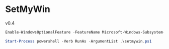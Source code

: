 # SetMyWin
v0.4

```powershell
Enable-WindowsOptionalFeature -FeatureName Microsoft-Windows-Subsystem-Linux -Online
```

```powershell
Start-Process powershell -Verb RunAs -ArgumentList .\setmywin.ps1
```
